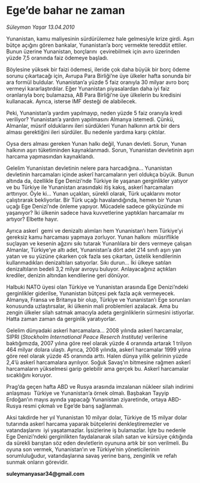# Ege’de bahar ne zaman

*Süleyman Yaşar 13.04.2010*

<div class="yazi"><p>Yunanistan, kamu maliyesinin sürdürülemez hale gelmesiyle krize girdi. Aşırı bütçe açığını gören bankalar, Yunanistan’a borç vermekte tereddüt ettiler. Bunun üzerine Yunanistan, borçlarını  çevirebilmek için avro üzerinden yüzde 7,5 oranında faiz ödemeye başladı. </p>
<p>Böylesine yüksek bir faizi ödemesi, ileride çok daha büyük bir borç ödeme sorunu çıkartacağı için, Avrupa Para Birliği’ne üye ülkeler hafta sonunda bir ara formül buldular. Yunanistan’a yüzde 5 faiz oranıyla 30 milyar avro borç vermeyi kararlaştırdılar. Eğer Yunanistan piyasalardan daha iyi faiz oranlarıyla borç bulamazsa, AB Para Birliği’ne üye ülkelerin bu kredisini kullanacak. Ayrıca, isterse IMF desteği de alabilecek.</p>
<p>Peki, Yunanistan’a yardım yapılmayıp, neden yüzde 5 faiz oranıyla kredi veriliyor? Yunanistan’a yardım yapılmasını Almanya istemedi. Çünkü, Almanlar, müsrif olduklarını ileri sürdükleri Yunan halkının artık bir ders alması gerektiğini ileri sürdüler. Bu nedenle yardıma karşı çıktılar.</p>
<p>Oysa ders alması gereken Yunan halkı değil, Yunan devleti. Sorun, Yunan halkının aşırı tüketiminden kaynaklanmadı. Sorun, Yunanistan devletinin aşırı harcama yapmasından kaynaklandı.</p>
<p>Gelelim Yunanistan devletinin nelere para harcadığına... Yunanistan devletinin harcamaları içinde askerî harcamaların yeri oldukça büyük. Bunun altında da, özellikle Ege Denizi’nde Türkiye ile yaşanan gerginlikler yatıyor ve bu Türkiye ile Yunanistan arasındaki itiş kakış, askerî harcamaları arttırıyor. Öyle ki... Yunan uçakları, sürekli olarak, Türk uçaklarını motor çalıştırarak bekliyorlar. Bir Türk uçağı havalandığında, hemen bir Yunan uçağı Ege Denizi’nde önleme yapıyor. Mücadele sadece gökyüzünde mi yaşanıyor? İki ülkenin sadece hava kuvvetlerine yaptıkları harcamalar mı artıyor? Elbette hayır. </p>
<p>Ayrıca askerî  gemi ve denizaltı alımları hem Yunanistan’ı hem Türkiye’yi gereksiz kamu harcaması yapmaya zorluyor. Yunan halkını  müsriflikle suçlayan ve kesenin ağzını sıkı tutarak Yunanlılara bir ders vermeye çalışan Almanlar, Türkiye’ye altı adet, Yunanistan’a dört adet 214 sınıfı aşırı yan yatan ve su yüzüne çıkarken çok fazla ses çıkartan, üstelik kendilerinin kullanmadıkları denizaltıları satıyorlar. Sıkı durun... İki ülkeye satılan denizaltıların bedeli 3,2 milyar avroyu buluyor. Anlayacağınız açtıkları krediler, denizin altından kendilerine geri dönüyor. </p>
<p>Halbuki NATO üyesi olan Türkiye ve Yunanistan arasında Ege Denizi’ndeki gerginlikler giderilse, Yunanistan bütçesi pek fazla açık vermeyecek. Almanya, Fransa ve Britanya bir olup, Türkiye ve Yunanistan’ı Ege sorunları konusunda uzlaştırsalar, iki ülkenin mali problemleri azalacak. Ama bu zengin ülkeler silah satmak amacıyla adeta gerginliklerin sürmesini istiyorlar. Hatta zaman zaman da gerginlik yaratıyorlar.</p>
<p>Gelelim dünyadaki askerî harcamalara... 2008 yılında askerî harcamalar, SIPRI (<i>Stockholm International Peace Reserch Institute)</i> verilerine baktığımızda, 2007 yılına göre reel olarak yüzde 4 oranında artarak 1 trilyon 464 milyar dolara ulaştı. Ayrıca, 2008 yılında, askerî harcamalar 1999 yılına göre reel olarak yüzde 45 oranında arttı. Halen dünya yıllık gelirinin yüzde 2,4’ü askerî harcamalara ayrılıyor. Soğuk Savaş’ın bitmesine rağmen askerî harcamaların yükselmesi garip gelebilir ama gerçek bu. Askerî harcamalar sıcaklığını koruyor. </p>
<p>Prag’da geçen hafta ABD ve Rusya arasında imzalanan nükleer silah indirimi anlaşması  Türkiye ve Yunanistan’a örnek olmalı. Başbakan Tayyip Erdoğan’ın mayıs ayında yapacağı Yunanistan ziyaretinde, ortaya ABD-Rusya resmi çıkmalı ve Ege’de barış sağlanmalı. </p>
<p>Aksi takdirde her yıl Yunanistan 10 milyar dolar, Türkiye de 15 milyar dolar tutarında askerî harcama yaparak bütçelerini denkleştiremezler ve vatandaşlarını  iyi yaşatamazlar. İşsizlerine iş bulamazlar. İşte bu nedenle Ege Denizi’ndeki gerginlikten faydalanarak silah satan ve kürsüye çıktığında da sürekli barıştan söz eden devletlerin oyununa artık bir son verilmeli. Bu oyuna son vermek, Yunanistan’ın ve Türkiye’nin yöneticilerinin sorumluluğudur, vatandaşlarına savaş yerine barış, zenginlik ve refah sunmak onların görevidir.</p>
<p><b>suleymanyasar34@gmail.com</b></p></div>
